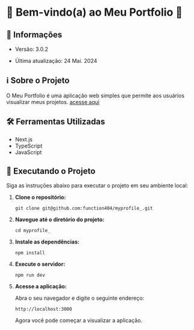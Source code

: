 # 🎉 Bem-vindo(a) ao Meu Portfolio 🚀 

## 📢 Informações

- Versão: 3.0.2

- Última atualização: 24 Mai. 2024

## ℹ️ Sobre o Projeto

O Meu Portfolio é uma aplicação web simples que permite aos usuários visualizar meus projetos. 
<a href="https://function404.netlify.app">acesse aqui</a>

## 🛠️ Ferramentas Utilizadas

- Next.js
- TypeScript
- JavaScript

## 🚀 Executando o Projeto

Siga as instruções abaixo para executar o projeto em seu ambiente local:

1. **Clone o repositório:**

   ```
   git clone git@github.com:function404/myprofile_.git
   ```

2. **Navegue até o diretório do projeto:**

   ```
   cd myprofile_ 
   ```

3. **Instale as dependências:**

   ```
   npm install 
   ```

4. **Execute o servidor:**

   ```
   npm run dev
   ```

5. **Acesse a aplicação:**

   Abra o seu navegador e digite o seguinte endereço:

   ```
   http://localhost:3000
   ```

   Agora você pode começar a visualizar a aplicação.
